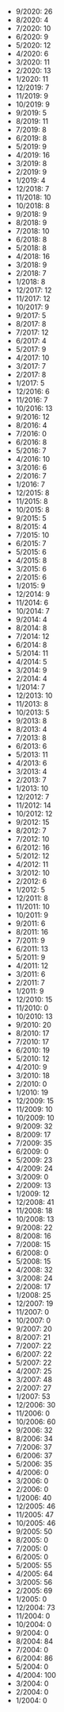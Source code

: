 *  9/2020: 26
*  8/2020: 4
*  7/2020: 10
*  6/2020: 9
*  5/2020: 12
*  4/2020: 6
*  3/2020: 11
*  2/2020: 13
*  1/2020: 11
*  12/2019: 7
*  11/2019: 9
*  10/2019: 9
*  9/2019: 5
*  8/2019: 11
*  7/2019: 8
*  6/2019: 8
*  5/2019: 9
*  4/2019: 16
*  3/2019: 8
*  2/2019: 9
*  1/2019: 4
*  12/2018: 7
*  11/2018: 10
*  10/2018: 8
*  9/2018: 9
*  8/2018: 9
*  7/2018: 10
*  6/2018: 8
*  5/2018: 8
*  4/2018: 16
*  3/2018: 9
*  2/2018: 7
*  1/2018: 8
*  12/2017: 12
*  11/2017: 12
*  10/2017: 9
*  9/2017: 5
*  8/2017: 8
*  7/2017: 12
*  6/2017: 4
*  5/2017: 9
*  4/2017: 10
*  3/2017: 7
*  2/2017: 8
*  1/2017: 5
*  12/2016: 6
*  11/2016: 7
*  10/2016: 13
*  9/2016: 12
*  8/2016: 4
*  7/2016: 0
*  6/2016: 8
*  5/2016: 7
*  4/2016: 10
*  3/2016: 6
*  2/2016: 7
*  1/2016: 7
*  12/2015: 8
*  11/2015: 8
*  10/2015: 8
*  9/2015: 5
*  8/2015: 4
*  7/2015: 10
*  6/2015: 7
*  5/2015: 6
*  4/2015: 8
*  3/2015: 6
*  2/2015: 6
*  1/2015: 9
*  12/2014: 9
*  11/2014: 6
*  10/2014: 7
*  9/2014: 4
*  8/2014: 8
*  7/2014: 12
*  6/2014: 8
*  5/2014: 11
*  4/2014: 5
*  3/2014: 9
*  2/2014: 4
*  1/2014: 7
*  12/2013: 10
*  11/2013: 8
*  10/2013: 5
*  9/2013: 8
*  8/2013: 4
*  7/2013: 8
*  6/2013: 6
*  5/2013: 11
*  4/2013: 6
*  3/2013: 4
*  2/2013: 7
*  1/2013: 10
*  12/2012: 7
*  11/2012: 14
*  10/2012: 12
*  9/2012: 15
*  8/2012: 7
*  7/2012: 10
*  6/2012: 16
*  5/2012: 12
*  4/2012: 11
*  3/2012: 10
*  2/2012: 6
*  1/2012: 5
*  12/2011: 8
*  11/2011: 10
*  10/2011: 9
*  9/2011: 6
*  8/2011: 16
*  7/2011: 9
*  6/2011: 13
*  5/2011: 9
*  4/2011: 12
*  3/2011: 6
*  2/2011: 7
*  1/2011: 9
*  12/2010: 15
*  11/2010: 0
*  10/2010: 13
*  9/2010: 20
*  8/2010: 17
*  7/2010: 17
*  6/2010: 19
*  5/2010: 12
*  4/2010: 9
*  3/2010: 18
*  2/2010: 0
*  1/2010: 19
*  12/2009: 15
*  11/2009: 10
*  10/2009: 10
*  9/2009: 32
*  8/2009: 17
*  7/2009: 35
*  6/2009: 0
*  5/2009: 23
*  4/2009: 24
*  3/2009: 0
*  2/2009: 13
*  1/2009: 12
*  12/2008: 41
*  11/2008: 18
*  10/2008: 13
*  9/2008: 22
*  8/2008: 16
*  7/2008: 15
*  6/2008: 0
*  5/2008: 15
*  4/2008: 32
*  3/2008: 24
*  2/2008: 17
*  1/2008: 25
*  12/2007: 19
*  11/2007: 0
*  10/2007: 0
*  9/2007: 20
*  8/2007: 21
*  7/2007: 22
*  6/2007: 22
*  5/2007: 22
*  4/2007: 25
*  3/2007: 48
*  2/2007: 27
*  1/2007: 53
*  12/2006: 30
*  11/2006: 0
*  10/2006: 60
*  9/2006: 32
*  8/2006: 34
*  7/2006: 37
*  6/2006: 37
*  5/2006: 35
*  4/2006: 0
*  3/2006: 0
*  2/2006: 0
*  1/2006: 40
*  12/2005: 46
*  11/2005: 47
*  10/2005: 46
*  9/2005: 50
*  8/2005: 0
*  7/2005: 0
*  6/2005: 0
*  5/2005: 55
*  4/2005: 64
*  3/2005: 56
*  2/2005: 69
*  1/2005: 0
*  12/2004: 73
*  11/2004: 0
*  10/2004: 0
*  9/2004: 0
*  8/2004: 84
*  7/2004: 0
*  6/2004: 86
*  5/2004: 0
*  4/2004: 100
*  3/2004: 0
*  2/2004: 0
*  1/2004: 0